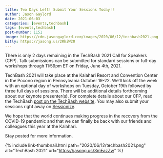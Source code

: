 ```yaml
---
title: Two Days Left! Submit Your Sessions Today!!
author: Jason Gaylord
date: 2021-06-03
categories: [events,techbash]
tags: [events,techbash]
post-number: 1151
image: https://cdn.jasongaylord.com/images/2020/06/12/techbash2021.png
bitly: https://jasong.us/2RhiW20
---
```


There is only 2 days remaining in the TechBash 2021 Call for Speakers (CFP). Talk submissions can be submitted for standard sessions or full-day workshops through 11:59pm ET on Friday, June 4th, 2021. 

TechBash 2021 will take place at the Kalahari Resort and Convention Center in the Pocono region in Pennsylvania October 19-22. We'll kick off the week with an optional day of workshops on Tuesday, October 19th followed by three full days of sessions. There will be additional details forthcoming about our keynote presenter(s). For complete details about our CFP, read the TechBash [post on the TechBash website](https://jasong.us/3wQQ8NO). You may also submit your sessions right away on [Sessionize](https://jasong.us/3mEazZw).

We hope that the world continues making progress in the recovery from the COVID-19 pandemic and that we can finally be back with our friends and colleagues this year at the Kalahari.

Stay posted for more information.

{% include link-thumbnail.html path="2020/06/12/techbash2021.png" alt="TechBash 2021" url="https://jasong.us/3mEazZw" %}